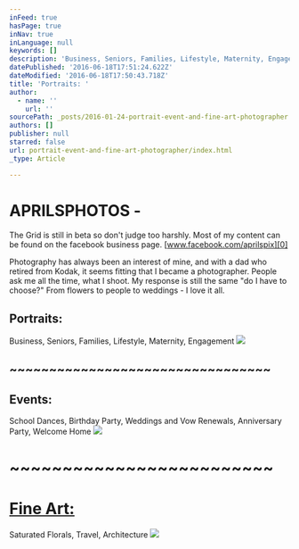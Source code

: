 ```yaml
---
inFeed: true
hasPage: true
inNav: true
inLanguage: null
keywords: []
description: 'Business, Seniors, Families, Lifestyle, Maternity, Engagement'
datePublished: '2016-06-18T17:51:24.622Z'
dateModified: '2016-06-18T17:50:43.718Z'
title: 'Portraits: '
author:
  - name: ''
    url: ''
sourcePath: _posts/2016-01-24-portrait-event-and-fine-art-photographer.md
authors: []
publisher: null
starred: false
url: portrait-event-and-fine-art-photographer/index.html
_type: Article

---
```

# APRILSPHOTOS - 

The Grid is still in beta so don't judge too harshly. Most of my content can be found on the facebook business page. [www.facebook.com/aprilspix][0]

Photography has always been an interest of mine, and with a dad who retired from Kodak, it seems fitting that I became a photographer. People ask me all the time, what I shoot. My response is still the same "do I have to choose?" From flowers to people to weddings - I love it all.

## Portraits: 

Business, Seniors, Families, Lifestyle, Maternity, Engagement
![](https://s3-us-west-2.amazonaws.com/the-grid-img/p/df4cc241a0fba50f10a594746b66000151f5bd2e.jpg)

## ~~~~~~~~~~~~~~~~~~~~~~~~~~~~~~~~~

## Events: 

School Dances, Birthday Party, Weddings and Vow Renewals, Anniversary Party, Welcome Home
![](https://s3-us-west-2.amazonaws.com/the-grid-img/p/273c940714a4eb9679bc4585b0c8ff4afcb51916.jpg)

# ~~~~~~~~~~~~~~~~~~~~~~~~~

# [Fine Art:][1]

Saturated Florals, Travel, Architecture
![](https://s3-us-west-2.amazonaws.com/the-grid-img/p/aa55db5176b5e4da2cae68c1f199bfae33694805.jpg)

[0]: https://www.facebook.com/AprilsPix/
[1]: http://app.thegrid.ai/aprilsart